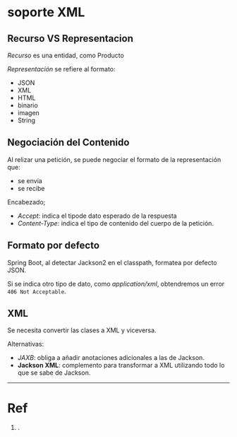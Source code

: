 # soporte XML
 

## Recurso VS Representacion

*Recurso* es una entidad, como Producto

*Representación* se refiere al formato:
- JSON
- XML
- HTML
- binario
- imagen
- String


## Negociación del Contenido

Al relizar una petición, se puede negociar el formato de la representación que:
- se envía
- se recibe

Encabezado;
- *Accept*: indica el tipode dato esperado de la respuesta
- *Content-Type*: indica el tipo de contenido del cuerpo de la petición.


## Formato por defecto

Spring Boot, al detectar Jackson2 en el classpath, formatea por defecto JSON.

Si se indica otro tipo de dato, como *application/xml*, obtendremos un error `406 Not Acceptable`.


## XML

Se necesita convertir las clases a XML y viceversa.

Alternativas:
- *JAXB*: obliga a añadir anotaciones adicionales a las de Jackson.
- **Jackson XML**: complemento para transformar a XML utilizando todo lo que se sabe de Jackson.


---

# Ref

1. []().
